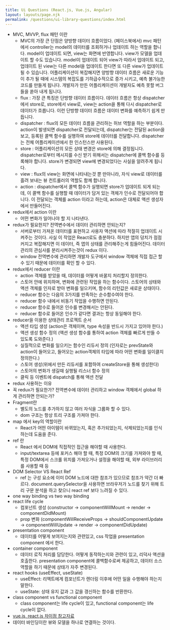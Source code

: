 ```yaml
---
title: Ui Questions (React.js, Vue.js, Angular)
layout: layouts/page.njk
permalink: /questions/ui-library-questions/index.html
---
```

* MVC, MVVP, flux 패턴 이란
  - MVC의 가장 큰 단점은 양방향 데이터 흐름이었다. (페이스북에서) mvc 패턴에서 controller는 model의 데이터를 조회하거나 업데이트 하는 역할을 합니다. model이 업데이트 되면, view는 화면에 반영합니다. view가 모델을 업데이트 할 수도 있습니다. model이 업데이트 되어 view가 따라서 업데이트 되고, 업데이트 된 view는 다른 model을 업데이트 한다면 또 다른 view가 업데이트 될 수 있습니다. 어플리케이션이 복잡해지면 양방향 데이터 흐름은 새로운 기능이 추가 될 때에 시스템의 복잡도를 기하급수적으로 증가 시키고, 예측 불가능한 코드를 만들게 됩니다. 개발자가 만든 어플리케이션이 개발자도 예측 못할 버그들을 쏟아 내게 됩니다.
  - flux : 가장 큰 특징은 단방향 데이터 흐름이다. 데이터 흐름은 항상 dispatcher에서 store로, store에서 view로, view는 action을 통해 다시 dispatcher로 데이터가 흐릅니다. 이런 단방향 데이터 흐름은 데이터 변화를 예측하기 쉽게 만듭니다.
  - dispatcher : flux의 모든 데이터 흐름을 관리하는 허브 역할을 하는 부분이다. action이 발생되면 dispatcher로 전달되는데, dispatcher는 전달된 action을 보고, 등록된 콜백 함수를 실행하여 store에 데이터를 전달합니다. dispatcher는 전체 어플리케이션에서 한 인스턴스만 사용된다.
  - store : 어플리케이션의 모든 상태 변경은 store에 의해 결정됩니다. dispatcher로부터 메시지를 수신 받기 위해서는 dispatcher에 콜백 함수를 등록해야 합니다. store가 변경되면 view에 변경되었다는 사실을 알려주게 됩니다.
  - view : flux의 view는 화면에 나타내는것 뿐 만아니라, 자식 view로 데이터를 흘려 보내는 뷰 컨트롤러의 역할도 함께 합니다.
  - action : dispatcher에서 콜백 함수가 실행되면 store가 업데이트 되게 되는데, 이 콜백 함수를 실행할 때 데이터가 담겨 있는 객체가 인수로 전달되어야 합니다. 이 전달되는 객체를 action 이라고 하는데, action은 대체로 액션 생성자에서 만들어진다.
* redux에서 action 이란
  - 어떤 변화가 일어나야 할 지 나타낸다.
* redux가 필요한지? 전역변수에서 데이터 관리하면 안되는지?
  - 서버로부터 가져온 데이터를 표현하고 사용자 액션에 따라 적절히 업데이트 시켜주는 것이다. 사실 이 작업은 React로도 충분하다. 하지만 앱의 덩치가 점점 커지고 복잡해지면 이 데이터, 즉 앱의 상태를 관리해주는게 힘들어진다. 데이터 관리의 관심사를 분리시켜주는것이 redux 이다.
  - window 전역변수에 관리하면 개발자 도구에서 window 객체에 직접 접근 할 수 있기 때문에 데이터를 확인 할 수 있다.
* redux에서 reducer 이란
  - action 객체를 받았을 때, 데이터를 어떻게 바꿀지 처리할지 정의한다.
  - 스토어 안에 위치하며, 변화에 관련된 작업을 하는 함수이다. 스토어의 상태와 액션 객체를 인자로 받아 변화를 일으키며, 함수의 리턴값은 새로운 상태이다.
  - reducer 함수는 다음의 3가지를 만족하는 순수함수여야 한다.
  - reducer 함수 내에서 비동기 작업을 수행하면 안된다.
  - reducer 함수로 들어온 인수를 변경해서는 안된다.
  - reducer 함수로 들어온 인수가 같다면 결과는 항상 동일해야 한다.
* reducer을 이용한 상태관리 프로젝트 순서
  - 액션 타입 생성 (action은 객체이며, type 속성을 반드시 가지고 있어야 한다.)
  - 액션 생성 함수 정의 (액션 생성 함수를 통하여 action 객체를 빠르게 만들 수 있도록 도와준다.)
  - 실질적으로 변화를 일으키는 함수인 리듀서 정의 (인자로는 prevState와 action이 들어오고, 들어오는 action객체의 타입에 따라 어떤 변화를 일이클지 정의한다.)
  - 스토어 생성(위에서 만든 리듀서를 포함하여 createStore을 통해 생성한다)
  - 스토어의 변화가 생길때 실행될 리스너 함수 정의
  - 클릭 등 이벤트에 dispatch를 통해 액션 전달
* redux 사용하는 이유
* 꼭 redux가 필요한가? 전역변수에 데이터 관리하고 window 객체에서 global 하게 관리하면 안되는가?
* Fragment란
  - 별도의 노드를 추가하지 않고 여러 자식을 그룹화 할 수 있다.
  - dom 구조는 항상 트리 구조를 가져야 한다.
* map 에서 key의 역할이란
  - React가 어떤 아이템이 바뀌었는지, 혹은 추가되었는지, 삭제되었는지를 인식하는데 도움을 준다.
* ref 란
  - React 에서 DOM에 직접적인 접근을 해야할 때 사용한다.
  - input/textarea 등에 포커스 해야 할 때, 특정 DOM의 크기를 가져와야 할 때, 특정 DOM에서 스크롤 위치를 가져오거나 설정을 해야할 때, 외부 라이브러리를 사용할 때 등
* DOM Selector VS React Ref
  - ref 는 구성 요소에 이미 DOM 노드에 대한 참조가 있으므로 참조가 약간 더 빠르다. document.querySelector을 사용하면 브라우저가 노드를 찾기 위해 트리 구문 분석을 하고 찾으니 react ref 보다 느려질 수 있다.
* one way binding vs two way binding
* react life cycle
  - 컴포넌트 생성 (constructor -> componentWillMount -> render -> componentDidMount)
  - prop 변화 (componentWillReceiveProps -> shouldComponentUpdate -> componentWillUpdate -> render -> componentDidUpdate)
* presentation component
  - 데이터를 어떻게 보여지는지와 관련있고, css 작업을 presentation component 에서 한다.
* container component
  - 데이터 로직 처리를 담당한다. 어떻게 동작하는지와 관련이 있고, 리덕사 액션을 호출한다. presentation component에 콜백함수로써 제공하고, 데이터 소스 역할을 하기 때문에 상태가 자주 변경된다.
* react hooks (useEffect, useState)
  - useEffect: 리액트에게 컴포넌트가 렌더링 이후에 어떤 일을 수행해야 하는지 말한다.
  - useState: 상태 유지 값과 그 값을 갱신하는 함수를 반환한다.
* class component vs functional component
  - class component는 life cycle이 있고, functional component는 life cycle이 없다.
* [vue.js, react.js 차이점 참고자료](https://joshua1988.github.io/web_dev/vue-or-react/)
* 데이터 바인딩이란 뷰와 모델을 하나로 연결하는 것이다.
